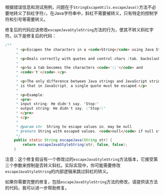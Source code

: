 根据错误信息和测试用例，问题在于`StringEscapeUtils.escapeJava()`方法不必要地转义了斜杠字符`/`。在Java字符串中，斜杠不需要被转义，只有特定的控制字符和引号等需要转义。

修复后的代码应该修改`escapeJavaStyleString`方法的行为，使其不转义斜杠字符。以下是修复后的代码：

```java
/**
     * <p>Escapes the characters in a <code>String</code> using Java String rules.</p>
     *
     * <p>Deals correctly with quotes and control-chars (tab, backslash, cr, ff, etc.) </p>
     *
     * <p>So a tab becomes the characters <code>'\\'</code> and
     * <code>'t'</code>.</p>
     *
     * <p>The only difference between Java strings and JavaScript strings
     * is that in JavaScript, a single quote must be escaped.</p>
     *
     * <p>Example:
     * <pre>
     * input string: He didn't say, "Stop!"
     * output string: He didn't say, \"Stop!\"
     * </pre>
     * </p>
     *
     * @param str  String to escape values in, may be null
     * @return String with escaped values, <code>null</code> if null string input
     */
    public static String escapeJava(String str) {
        return escapeJavaStyleString(str, false, false);
    }
```

注意：这个修复假设有一个修改过的`escapeJavaStyleString`方法版本，它接受第三个参数来控制是否转义斜杠。实际实现中，你可能需要修改`escapeJavaStyleString`的内部逻辑来跳过斜杠的转义。

如果你需要完整的修复，包括`escapeJavaStyleString`方法的修改，请提供该方法的代码，我可以进一步帮助修复。